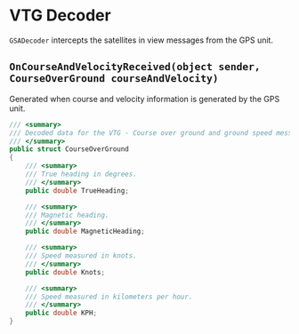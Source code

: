 # VTG Decoder

`GSADecoder` intercepts the satellites in view messages from the GPS unit.

## `OnCourseAndVelocityReceived(object sender, CourseOverGround courseAndVelocity)`

Generated when course and velocity information is generated by the GPS unit.

```csharp
/// <summary>
/// Decoded data for the VTG - Course over ground and ground speed messages.
/// </summary>
public struct CourseOverGround
{
    /// <summary>
    /// True heading in degrees.
    /// </summary>
    public double TrueHeading;

    /// <summary>
    /// Magnetic heading.
    /// </summary>
    public double MagneticHeading;

    /// <summary>
    /// Speed measured in knots.
    /// </summary>
    public double Knots;

    /// <summary>
    /// Speed measured in kilometers per hour.
    /// </summary>
    public double KPH;
}
```